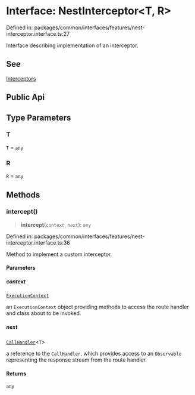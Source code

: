 # Interface: NestInterceptor\<T, R\>

Defined in: packages/common/interfaces/features/nest-interceptor.interface.ts:27

Interface describing implementation of an interceptor.

## See

[Interceptors](https://docs.nestjs.com/interceptors)

## Public Api

## Type Parameters

### T

`T` = `any`

### R

`R` = `any`

## Methods

### intercept()

> **intercept**(`context`, `next`): `any`

Defined in: packages/common/interfaces/features/nest-interceptor.interface.ts:36

Method to implement a custom interceptor.

#### Parameters

##### context

[`ExecutionContext`](ExecutionContext.md)

an `ExecutionContext` object providing methods to access the
route handler and class about to be invoked.

##### next

[`CallHandler`](CallHandler.md)\<`T`\>

a reference to the `CallHandler`, which provides access to an
`Observable` representing the response stream from the route handler.

#### Returns

`any`
